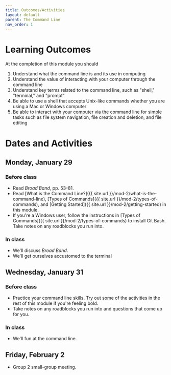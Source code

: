 ```yaml
---
title: Outcomes/Activities
layout: default
parent: The Command Line
nav_order: 1
---
```

# Learning Outcomes

At the completion of this module you should

1.  Understand what the command line is and its use in computing
2.  Understand the value of interacting with your computer through the command line
3.  Understand key terms related to the command line, such as "shell," "terminal," and "prompt"
4.  Be able to use a shell that accepts Unix-like commands whether you are using a Mac or Windows computer
5.  Be able to interact with your computer via the command line for simple tasks such as file system navigation, file creation and deletion, and file editing

# Dates and Activities

## Monday, January 29

### Before class

- Read *Broad Band*, pp. 53-81.
- Read [What is the Command Line?]({{ site.url }}/mod-2/what-is-the-command-line), [Types of Commands]({{ site.url }}/mod-2/types-of-commands), and [Getting Started]({{ site.url }}/mod-2/getting-started) in this module.
- If you're a Windows user, follow the instructions in [Types of Commands]({{ site.url }}/mod-2/types-of-commands) to install Git Bash. Take notes on any roadblocks you run into.

### In class

- We'll discuss *Broad Band*.
- We'll get ourselves accustomed to the terminal

<!-- ### Product

- tbd -->

## Wednesday, January 31

### Before class

- Practice your command line skills. Try out some of the activities in the rest of this module if you're feeling bold.
- Take notes on any roadblocks you run into and questions that come up for you.

### In class

- We'll fun at the command line.

<!-- ### Product

- tbd -->

## Friday, February 2

- Group 2 small-group meeting.